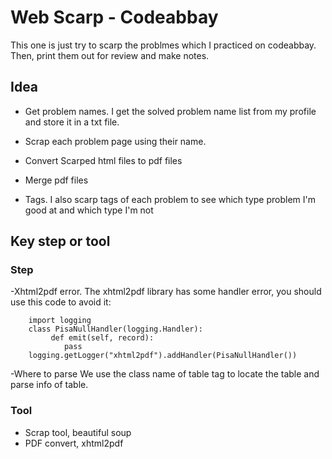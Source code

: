 # Web Scarp - Codeabbay

This one is just try to scarp the problmes which I practiced on codeabbay.
Then, print them out for review and make notes.

## Idea
- Get problem names. I get the solved problem name list from my profile and store it in a txt file.
- Scrap each problem page using their name. 
- Convert Scarped html files to pdf files
- Merge pdf files

- Tags. I also scarp tags of each problem to see which type problem I'm good at and which type I'm not

## Key step or tool
### Step
-Xhtml2pdf error. 
    The xhtml2pdf library has some handler error, you should use this code to avoid it:
        
        import logging
        class PisaNullHandler(logging.Handler):
             def emit(self, record):
                pass
        logging.getLogger("xhtml2pdf").addHandler(PisaNullHandler())


-Where to parse
    We use the class name of table tag to locate the table and parse info of table.

### Tool
- Scrap tool, beautiful soup 
- PDF convert, xhtml2pdf


